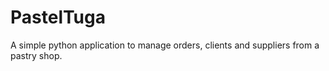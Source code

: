 # PastelTuga
A simple python application to manage orders, clients and suppliers from a pastry shop.
